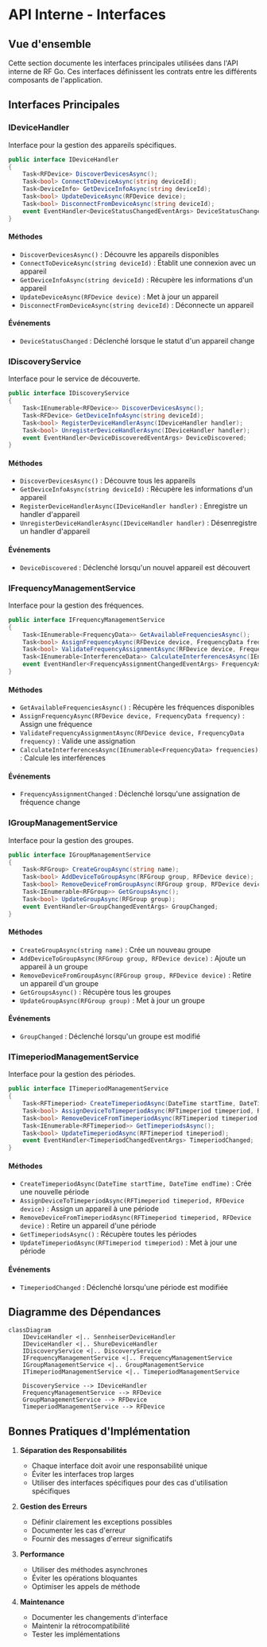 # API Interne - Interfaces

## Vue d'ensemble

Cette section documente les interfaces principales utilisées dans l'API interne de RF Go. Ces interfaces définissent les contrats entre les différents composants de l'application.

## Interfaces Principales

### IDeviceHandler

Interface pour la gestion des appareils spécifiques.

```csharp
public interface IDeviceHandler
{
    Task<RFDevice> DiscoverDevicesAsync();
    Task<bool> ConnectToDeviceAsync(string deviceId);
    Task<DeviceInfo> GetDeviceInfoAsync(string deviceId);
    Task<bool> UpdateDeviceAsync(RFDevice device);
    Task<bool> DisconnectFromDeviceAsync(string deviceId);
    event EventHandler<DeviceStatusChangedEventArgs> DeviceStatusChanged;
}
```

#### Méthodes
- `DiscoverDevicesAsync()` : Découvre les appareils disponibles
- `ConnectToDeviceAsync(string deviceId)` : Établit une connexion avec un appareil
- `GetDeviceInfoAsync(string deviceId)` : Récupère les informations d'un appareil
- `UpdateDeviceAsync(RFDevice device)` : Met à jour un appareil
- `DisconnectFromDeviceAsync(string deviceId)` : Déconnecte un appareil

#### Événements
- `DeviceStatusChanged` : Déclenché lorsque le statut d'un appareil change

### IDiscoveryService

Interface pour le service de découverte.

```csharp
public interface IDiscoveryService
{
    Task<IEnumerable<RFDevice>> DiscoverDevicesAsync();
    Task<RFDevice> GetDeviceInfoAsync(string deviceId);
    Task<bool> RegisterDeviceHandlerAsync(IDeviceHandler handler);
    Task<bool> UnregisterDeviceHandlerAsync(IDeviceHandler handler);
    event EventHandler<DeviceDiscoveredEventArgs> DeviceDiscovered;
}
```

#### Méthodes
- `DiscoverDevicesAsync()` : Découvre tous les appareils
- `GetDeviceInfoAsync(string deviceId)` : Récupère les informations d'un appareil
- `RegisterDeviceHandlerAsync(IDeviceHandler handler)` : Enregistre un handler d'appareil
- `UnregisterDeviceHandlerAsync(IDeviceHandler handler)` : Désenregistre un handler d'appareil

#### Événements
- `DeviceDiscovered` : Déclenché lorsqu'un nouvel appareil est découvert

### IFrequencyManagementService

Interface pour la gestion des fréquences.

```csharp
public interface IFrequencyManagementService
{
    Task<IEnumerable<FrequencyData>> GetAvailableFrequenciesAsync();
    Task<bool> AssignFrequencyAsync(RFDevice device, FrequencyData frequency);
    Task<bool> ValidateFrequencyAssignmentAsync(RFDevice device, FrequencyData frequency);
    Task<IEnumerable<InterferenceData>> CalculateInterferencesAsync(IEnumerable<FrequencyData> frequencies);
    event EventHandler<FrequencyAssignmentChangedEventArgs> FrequencyAssignmentChanged;
}
```

#### Méthodes
- `GetAvailableFrequenciesAsync()` : Récupère les fréquences disponibles
- `AssignFrequencyAsync(RFDevice device, FrequencyData frequency)` : Assign une fréquence
- `ValidateFrequencyAssignmentAsync(RFDevice device, FrequencyData frequency)` : Valide une assignation
- `CalculateInterferencesAsync(IEnumerable<FrequencyData> frequencies)` : Calcule les interférences

#### Événements
- `FrequencyAssignmentChanged` : Déclenché lorsqu'une assignation de fréquence change

### IGroupManagementService

Interface pour la gestion des groupes.

```csharp
public interface IGroupManagementService
{
    Task<RFGroup> CreateGroupAsync(string name);
    Task<bool> AddDeviceToGroupAsync(RFGroup group, RFDevice device);
    Task<bool> RemoveDeviceFromGroupAsync(RFGroup group, RFDevice device);
    Task<IEnumerable<RFGroup>> GetGroupsAsync();
    Task<bool> UpdateGroupAsync(RFGroup group);
    event EventHandler<GroupChangedEventArgs> GroupChanged;
}
```

#### Méthodes
- `CreateGroupAsync(string name)` : Crée un nouveau groupe
- `AddDeviceToGroupAsync(RFGroup group, RFDevice device)` : Ajoute un appareil à un groupe
- `RemoveDeviceFromGroupAsync(RFGroup group, RFDevice device)` : Retire un appareil d'un groupe
- `GetGroupsAsync()` : Récupère tous les groupes
- `UpdateGroupAsync(RFGroup group)` : Met à jour un groupe

#### Événements
- `GroupChanged` : Déclenché lorsqu'un groupe est modifié

### ITimeperiodManagementService

Interface pour la gestion des périodes.

```csharp
public interface ITimeperiodManagementService
{
    Task<RFTimeperiod> CreateTimeperiodAsync(DateTime startTime, DateTime endTime);
    Task<bool> AssignDeviceToTimeperiodAsync(RFTimeperiod timeperiod, RFDevice device);
    Task<bool> RemoveDeviceFromTimeperiodAsync(RFTimeperiod timeperiod, RFDevice device);
    Task<IEnumerable<RFTimeperiod>> GetTimeperiodsAsync();
    Task<bool> UpdateTimeperiodAsync(RFTimeperiod timeperiod);
    event EventHandler<TimeperiodChangedEventArgs> TimeperiodChanged;
}
```

#### Méthodes
- `CreateTimeperiodAsync(DateTime startTime, DateTime endTime)` : Crée une nouvelle période
- `AssignDeviceToTimeperiodAsync(RFTimeperiod timeperiod, RFDevice device)` : Assign un appareil à une période
- `RemoveDeviceFromTimeperiodAsync(RFTimeperiod timeperiod, RFDevice device)` : Retire un appareil d'une période
- `GetTimeperiodsAsync()` : Récupère toutes les périodes
- `UpdateTimeperiodAsync(RFTimeperiod timeperiod)` : Met à jour une période

#### Événements
- `TimeperiodChanged` : Déclenché lorsqu'une période est modifiée

## Diagramme des Dépendances

```mermaid
classDiagram
    IDeviceHandler <|.. SennheiserDeviceHandler
    IDeviceHandler <|.. ShureDeviceHandler
    IDiscoveryService <|.. DiscoveryService
    IFrequencyManagementService <|.. FrequencyManagementService
    IGroupManagementService <|.. GroupManagementService
    ITimeperiodManagementService <|.. TimeperiodManagementService

    DiscoveryService --> IDeviceHandler
    FrequencyManagementService --> RFDevice
    GroupManagementService --> RFDevice
    TimeperiodManagementService --> RFDevice
```

## Bonnes Pratiques d'Implémentation

1. **Séparation des Responsabilités**
   - Chaque interface doit avoir une responsabilité unique
   - Éviter les interfaces trop larges
   - Utiliser des interfaces spécifiques pour des cas d'utilisation spécifiques

2. **Gestion des Erreurs**
   - Définir clairement les exceptions possibles
   - Documenter les cas d'erreur
   - Fournir des messages d'erreur significatifs

3. **Performance**
   - Utiliser des méthodes asynchrones
   - Éviter les opérations bloquantes
   - Optimiser les appels de méthode

4. **Maintenance**
   - Documenter les changements d'interface
   - Maintenir la rétrocompatibilité
   - Tester les implémentations

